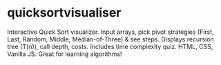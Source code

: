 # quicksortvisualiser
Interactive Quick Sort visualizer. Input arrays, pick pivot strategies (First, Last, Random, Middle, Median-of-Three) &amp; see steps. Displays recursion tree (T(n)), call depth, costs. Includes time complexity quiz. HTML, CSS, Vanilla JS. Great for learning algorithms!
